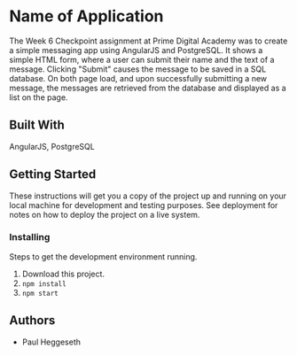 # Name of Application

The Week 6 Checkpoint assignment at Prime Digital Academy was to create a simple messaging app using AngularJS and PostgreSQL. It shows a simple HTML form, where a user can submit their name and the text of a message. Clicking "Submit" causes the message to be saved in a SQL database. On both page load, and upon successfully submitting a new message, the messages are retrieved from the database and displayed as a list on the page.

## Built With

AngularJS, PostgreSQL

## Getting Started

These instructions will get you a copy of the project up and running on your local machine for development and testing purposes. See deployment for notes on how to deploy the project on a live system.

### Installing

Steps to get the development environment running.

1. Download this project.
2. `npm install`
3. `npm start`

## Authors

* Paul Heggeseth